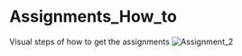 # Assignments_How_to
Visual steps of how to get the assignments
![Assignment_2](https://user-images.githubusercontent.com/91478331/155378077-4c705cc2-56c7-4010-8e2a-e83d4a4eb044.gif)

